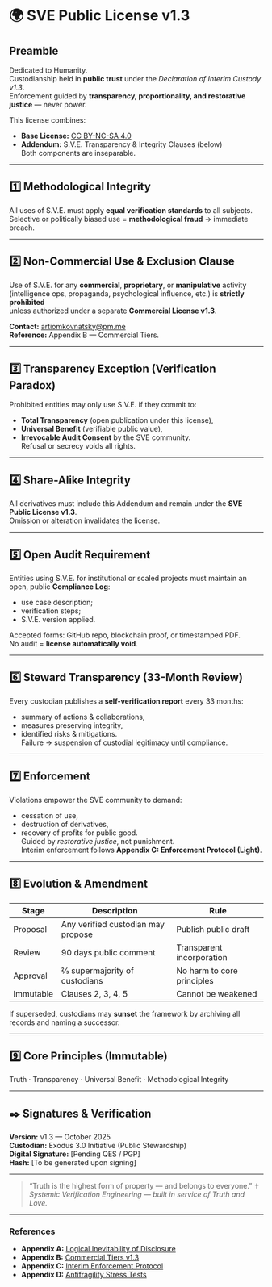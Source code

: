# 🌍 SVE Public License v1.3

## Preamble
Dedicated to Humanity.  
Custodianship held in **public trust** under the *Declaration of Interim Custody v1.3*.  
Enforcement guided by **transparency, proportionality, and restorative justice** — never power.

This license combines:
- **Base License:** [CC BY-NC-SA 4.0](https://creativecommons.org/licenses/by-nc-sa/4.0/)  
- **Addendum:** S.V.E. Transparency & Integrity Clauses (below)  
Both components are inseparable.

---

## 1️⃣ Methodological Integrity
All uses of S.V.E. must apply **equal verification standards** to all subjects.  
Selective or politically biased use = **methodological fraud** → immediate breach.

---

## 2️⃣ Non-Commercial Use & Exclusion Clause
Use of S.V.E. for any **commercial**, **proprietary**, or **manipulative** activity  
(intelligence ops, propaganda, psychological influence, etc.) is **strictly prohibited**  
unless authorized under a separate **Commercial License v1.3**.  

**Contact:** artiomkovnatsky@pm.me  
**Reference:** Appendix B — Commercial Tiers.

---

## 3️⃣ Transparency Exception (Verification Paradox)
Prohibited entities may only use S.V.E. if they commit to:
- **Total Transparency** (open publication under this license),  
- **Universal Benefit** (verifiable public value),  
- **Irrevocable Audit Consent** by the SVE community.  
Refusal or secrecy voids all rights.

---

## 4️⃣ Share-Alike Integrity
All derivatives must include this Addendum and remain under the **SVE Public License v1.3**.  
Omission or alteration invalidates the license.

---

## 5️⃣ Open Audit Requirement
Entities using S.V.E. for institutional or scaled projects must maintain an open, public **Compliance Log**:  
- use case description;  
- verification steps;  
- S.V.E. version applied.  

Accepted forms: GitHub repo, blockchain proof, or timestamped PDF.  
No audit = **license automatically void**.

---

## 6️⃣ Steward Transparency (33-Month Review)
Every custodian publishes a **self-verification report** every 33 months:  
- summary of actions & collaborations,  
- measures preserving integrity,  
- identified risks & mitigations.  
Failure → suspension of custodial legitimacy until compliance.

---

## 7️⃣ Enforcement
Violations empower the SVE community to demand:  
- cessation of use,  
- destruction of derivatives,  
- recovery of profits for public good.  
Guided by *restorative justice*, not punishment.  
Interim enforcement follows **Appendix C: Enforcement Protocol (Light)**.

---

## 8️⃣ Evolution & Amendment
| Stage | Description | Rule |
|--------|--------------|------|
| Proposal | Any verified custodian may propose | Publish public draft |
| Review | 90 days public comment | Transparent incorporation |
| Approval | 2⁄3 supermajority of custodians | No harm to core principles |
| Immutable | Clauses 2, 3, 4, 5 | Cannot be weakened |

If superseded, custodians may **sunset** the framework by archiving all records and naming a successor.

---

## 9️⃣ Core Principles (Immutable)
Truth · Transparency · Universal Benefit · Methodological Integrity

---

## ✒️ Signatures & Verification
**Version:** v1.3 — October 2025  
**Custodian:** Exodus 3.0 Initiative (Public Stewardship)  
**Digital Signature:** [Pending QES / PGP]  
**Hash:** [To be generated upon signing]

---

> “Truth is the highest form of property — and belongs to everyone.” ✝️  
> *Systemic Verification Engineering — built in service of Truth and Love.*

---

### References
- **Appendix A:** [Logical Inevitability of Disclosure](Appendix_A_Logical_Inevitability.md)  
- **Appendix B:** [Commercial Tiers v1.3](Appendix_B_Commercial_Tiers.md)  
- **Appendix C:** [Interim Enforcement Protocol](Appendix_C_Interim_Enforcement_Protocol.md)  
- **Appendix D:** [Antifragility Stress Tests](Appendix_D_Antifragility_Stress_Tests.md)
